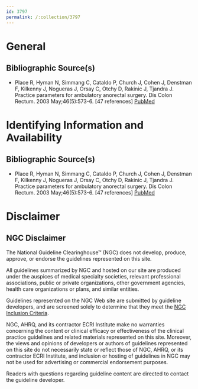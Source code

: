 ```yaml
---
id: 3797
permalink: /:collection/3797
---
```


# General

## Bibliographic Source(s)

- Place R, Hyman N, Simmang C, Cataldo P, Church J, Cohen J, Denstman F, Kilkenny J, Nogueras J, Orsay C, Otchy D, Rakinic J, Tjandra J. Practice parameters for ambulatory anorectal surgery. Dis Colon Rectum. 2003 May;46(5):573-6. [47 references] [ PubMed ](http://www.ncbi.nlm.nih.gov/entrez/query.fcgi?cmd=Retrieve&db=pubmed&dopt=Abstract&list_uids=12792430)

# Identifying Information and Availability

## Bibliographic Source(s)

- Place R, Hyman N, Simmang C, Cataldo P, Church J, Cohen J, Denstman F, Kilkenny J, Nogueras J, Orsay C, Otchy D, Rakinic J, Tjandra J. Practice parameters for ambulatory anorectal surgery. Dis Colon Rectum. 2003 May;46(5):573-6. [47 references] [ PubMed ](http://www.ncbi.nlm.nih.gov/entrez/query.fcgi?cmd=Retrieve&db=pubmed&dopt=Abstract&list_uids=12792430)

# Disclaimer

## NGC Disclaimer

The National Guideline Clearinghouse™ (NGC) does not develop, produce, approve, or endorse the guidelines represented on this site.

All guidelines summarized by NGC and hosted on our site are produced under the auspices of medical specialty societies, relevant professional associations, public or private organizations, other government agencies, health care organizations or plans, and similar entities.

Guidelines represented on the NGC Web site are submitted by guideline developers, and are screened solely to determine that they meet the [NGC Inclusion Criteria](/help-and-about/summaries/inclusion-criteria).

NGC, AHRQ, and its contractor ECRI Institute make no warranties concerning the content or clinical efficacy or effectiveness of the clinical practice guidelines and related materials represented on this site. Moreover, the views and opinions of developers or authors of guidelines represented on this site do not necessarily state or reflect those of NGC, AHRQ, or its contractor ECRI Institute, and inclusion or hosting of guidelines in NGC may not be used for advertising or commercial endorsement purposes.

Readers with questions regarding guideline content are directed to contact the guideline developer.

